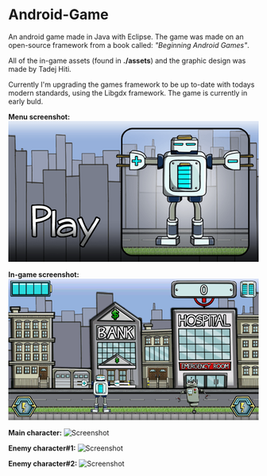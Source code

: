 # Android-Game
An android game made in Java with Eclipse. The game was made on an open-source framework from a book called: <i>"Beginning Android Games"</i>. 

All of the in-game assets (found in <b>./assets</b>) and the graphic design was made by Tadej Hiti. 

Currently I'm upgrading the games framework to be up to-date with todays modern standards, using the Libgdx framework. The game is currently in early buld.

<b>Menu screenshot:</b> 
![Screenshot](AndroidGame/assets/menu.png)

<b>In-game screenshot:</b> 
![Screenshot](AndroidGame/assets/Screenshot_2015-05-11-17-42-58.png)


<b>Main character:</b> 
![Screenshot](https://www.dropbox.com/s/2587psy6y80dcsq/Pre-Battery.png?dl=0)

<b>Enemy character#1:</b> ![Screenshot](https://photos-1.dropbox.com/t/2/AABxjnceJY8Z6QjaB5cPTOT5sDSnvpNtEnJ-2rPoXrOTUw/12/19529409/png/32x32/1/1432821600/0/2/Pre-Pusher.png/CMH9pwkgASACIAMgBCAFIAYoASgCKAM/t7u4yBw9DlBiuCDu2YgxvNjli1-3KJD8HGxI-MEDOEE?size_mode=5)

<b>Enemy character#2:</b> ![Screenshot](https://photos-2.dropbox.com/t/2/AADw8TsZ3HRrnPdElIHclG_RHLF5jg25kUuUFhby0FFJwA/12/19529409/png/32x32/1/1432821600/0/2/Pre-Crawler.png/CMH9pwkgASACIAMgBCAFIAYoASgCKAM/WlTHiolm_KkbT2u8OlvYtahFujjC8kJuWtut_p-F_-I?size_mode=5)


